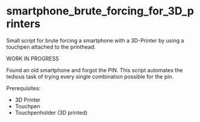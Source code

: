 # smartphone_brute_forcing_for_3D_printers

Small script for brute forcing a smartphone with a 3D-Printer by using a touchpen attached to the printhead.

WORK IN PROGRESS

Found an old smartphone and forgot the PIN.
This script automates the tedious task of trying every single combination possible for the pin.

Prerequisites:
  - 3D Printer
  - Touchpen
  - Touchpenholder (3D printed)
